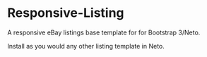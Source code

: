 Responsive-Listing
==================

A responsive eBay listings base template for for Bootstrap 3/Neto.

Install as you would any other listing template in Neto.
